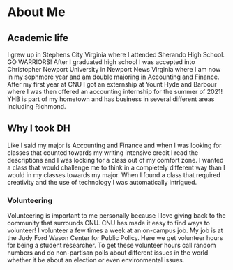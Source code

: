 # About Me
## Academic life
I grew up in Stephens City Virginia where I attended Sherando High School. GO WARRIORS! After I graduated high school I was accepted into Christopher Newport University in Newport News Virginia where I am now in my sophmore year and am double majoring in Accounting and Finance.
After my first year at CNU I got an externship at Yount Hyde and Barbour where I was then offered an accounting internship for the summer of 2021! YHB is part of my hometown and has business in several different areas including Richmond.
## Why I took DH
Like I said my major is Accounting and Finance and when I was looking for classes that counted towards my writing intensive credit I read the descriptions and I was looking for a class out of my comfort zone. I wanted a class that would challenge me to think in a completely different way than I would in my classes towards my major. When I found a class that required creativity and the use of technology I was automatically intrigued.
### Volunteering
Volunteering is important to me personally because I love giving back to the community that surrounds CNU. CNU has made it easy to find ways to volunteer! I volunteer a few times a week at an on-campus job. My job is at the Judy Ford Wason Center for Public Policy. Here we get volunteer hours for being a student researcher. To get these volunteer hours call random numbers and do non-partisan polls about different issues in the world whether it be about an election or even environmental issues.
